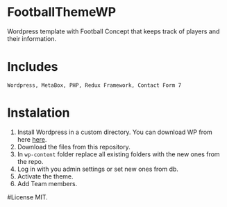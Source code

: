 # FootballThemeWP
Wordpress template with Football Concept that keeps track of players and their information.

# Includes
`
Wordpress, MetaBox, PHP, Redux Framework, Contact Form 7
`

# Instalation

1. Install Wordpress in a custom directory. You can download WP from here [here](https://wordpress.org/).
2. Download the files from this repository.
3. In `wp-content` folder replace all existing folders with the new ones from the repo.
4. Log in with you admin settings or set new ones from db.
5. Activate the theme.
6. Add Team members.

#License
MIT.
